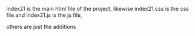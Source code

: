 index21 is the main html file of the project,
likewise index21.css is the css file
and index21.js is the js file,

others are just the additions
